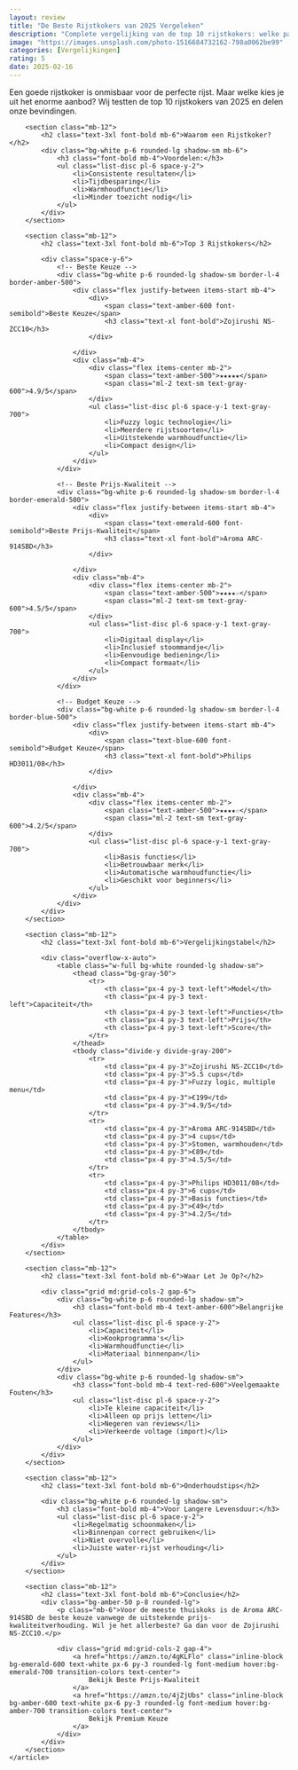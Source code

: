 ```yaml
---
layout: review
title: "De Beste Rijstkokers van 2025 Vergeleken"
description: "Complete vergelijking van de top 10 rijstkokers: welke past het beste bij jouw keuken?"
image: "https://images.unsplash.com/photo-1516684732162-798a0062be99"
categories: [Vergelijkingen]
rating: 5
date: 2025-02-16
---
```


<main class="container mx-auto px-4 py-12 max-w-4xl">
    <article class="prose prose-lg max-w-none">
        <div class="mb-12">
            <p class="text-xl leading-relaxed">
                Een goede rijstkoker is onmisbaar voor de perfecte rijst. Maar welke kies je uit het enorme aanbod? Wij testten de top 10 rijstkokers van 2025 en delen onze bevindingen.
            </p>
        </div>

        <section class="mb-12">
            <h2 class="text-3xl font-bold mb-6">Waarom een Rijstkoker?</h2>
            <div class="bg-white p-6 rounded-lg shadow-sm mb-6">
                <h3 class="font-bold mb-4">Voordelen:</h3>
                <ul class="list-disc pl-6 space-y-2">
                    <li>Consistente resultaten</li>
                    <li>Tijdbesparing</li>
                    <li>Warmhoudfunctie</li>
                    <li>Minder toezicht nodig</li>
                </ul>
            </div>
        </section>

        <section class="mb-12">
            <h2 class="text-3xl font-bold mb-6">Top 3 Rijstkokers</h2>
            
            <div class="space-y-6">
                <!-- Beste Keuze -->
                <div class="bg-white p-6 rounded-lg shadow-sm border-l-4 border-amber-500">
                    <div class="flex justify-between items-start mb-4">
                        <div>
                            <span class="text-amber-600 font-semibold">Beste Keuze</span>
                            <h3 class="text-xl font-bold">Zojirushi NS-ZCC10</h3>
                        </div>
                      
                    </div>
                    <div class="mb-4">
                        <div class="flex items-center mb-2">
                            <span class="text-amber-500">★★★★★</span>
                            <span class="ml-2 text-sm text-gray-600">4.9/5</span>
                        </div>
                        <ul class="list-disc pl-6 space-y-1 text-gray-700">
                            <li>Fuzzy logic technologie</li>
                            <li>Meerdere rijstsoorten</li>
                            <li>Uitstekende warmhoudfunctie</li>
                            <li>Compact design</li>
                        </ul>
                    </div>
                </div>

                <!-- Beste Prijs-Kwaliteit -->
                <div class="bg-white p-6 rounded-lg shadow-sm border-l-4 border-emerald-500">
                    <div class="flex justify-between items-start mb-4">
                        <div>
                            <span class="text-emerald-600 font-semibold">Beste Prijs-Kwaliteit</span>
                            <h3 class="text-xl font-bold">Aroma ARC-914SBD</h3>
                        </div>
                     
                    </div>
                    <div class="mb-4">
                        <div class="flex items-center mb-2">
                            <span class="text-amber-500">★★★★☆</span>
                            <span class="ml-2 text-sm text-gray-600">4.5/5</span>
                        </div>
                        <ul class="list-disc pl-6 space-y-1 text-gray-700">
                            <li>Digitaal display</li>
                            <li>Inclusief stoommandje</li>
                            <li>Eenvoudige bediening</li>
                            <li>Compact formaat</li>
                        </ul>
                    </div>
                </div>

                <!-- Budget Keuze -->
                <div class="bg-white p-6 rounded-lg shadow-sm border-l-4 border-blue-500">
                    <div class="flex justify-between items-start mb-4">
                        <div>
                            <span class="text-blue-600 font-semibold">Budget Keuze</span>
                            <h3 class="text-xl font-bold">Philips HD3011/08</h3>
                        </div>
                       
                    </div>
                    <div class="mb-4">
                        <div class="flex items-center mb-2">
                            <span class="text-amber-500">★★★★☆</span>
                            <span class="ml-2 text-sm text-gray-600">4.2/5</span>
                        </div>
                        <ul class="list-disc pl-6 space-y-1 text-gray-700">
                            <li>Basis functies</li>
                            <li>Betrouwbaar merk</li>
                            <li>Automatische warmhoudfunctie</li>
                            <li>Geschikt voor beginners</li>
                        </ul>
                    </div>
                </div>
            </div>
        </section>

        <section class="mb-12">
            <h2 class="text-3xl font-bold mb-6">Vergelijkingstabel</h2>
            
            <div class="overflow-x-auto">
                <table class="w-full bg-white rounded-lg shadow-sm">
                    <thead class="bg-gray-50">
                        <tr>
                            <th class="px-4 py-3 text-left">Model</th>
                            <th class="px-4 py-3 text-left">Capaciteit</th>
                            <th class="px-4 py-3 text-left">Functies</th>
                            <th class="px-4 py-3 text-left">Prijs</th>
                            <th class="px-4 py-3 text-left">Score</th>
                        </tr>
                    </thead>
                    <tbody class="divide-y divide-gray-200">
                        <tr>
                            <td class="px-4 py-3">Zojirushi NS-ZCC10</td>
                            <td class="px-4 py-3">5.5 cups</td>
                            <td class="px-4 py-3">Fuzzy logic, multiple menu</td>
                            <td class="px-4 py-3">€199</td>
                            <td class="px-4 py-3">4.9/5</td>
                        </tr>
                        <tr>
                            <td class="px-4 py-3">Aroma ARC-914SBD</td>
                            <td class="px-4 py-3">4 cups</td>
                            <td class="px-4 py-3">Stomen, warmhouden</td>
                            <td class="px-4 py-3">€89</td>
                            <td class="px-4 py-3">4.5/5</td>
                        </tr>
                        <tr>
                            <td class="px-4 py-3">Philips HD3011/08</td>
                            <td class="px-4 py-3">6 cups</td>
                            <td class="px-4 py-3">Basis functies</td>
                            <td class="px-4 py-3">€49</td>
                            <td class="px-4 py-3">4.2/5</td>
                        </tr>
                    </tbody>
                </table>
            </div>
        </section>

        <section class="mb-12">
            <h2 class="text-3xl font-bold mb-6">Waar Let Je Op?</h2>
            
            <div class="grid md:grid-cols-2 gap-6">
                <div class="bg-white p-6 rounded-lg shadow-sm">
                    <h3 class="font-bold mb-4 text-amber-600">Belangrijke Features</h3>
                    <ul class="list-disc pl-6 space-y-2">
                        <li>Capaciteit</li>
                        <li>Kookprogramma's</li>
                        <li>Warmhoudfunctie</li>
                        <li>Materiaal binnenpan</li>
                    </ul>
                </div>
                <div class="bg-white p-6 rounded-lg shadow-sm">
                    <h3 class="font-bold mb-4 text-red-600">Veelgemaakte Fouten</h3>
                    <ul class="list-disc pl-6 space-y-2">
                        <li>Te kleine capaciteit</li>
                        <li>Alleen op prijs letten</li>
                        <li>Negeren van reviews</li>
                        <li>Verkeerde voltage (import)</li>
                    </ul>
                </div>
            </div>
        </section>

        <section class="mb-12">
            <h2 class="text-3xl font-bold mb-6">Onderhoudstips</h2>
            
            <div class="bg-white p-6 rounded-lg shadow-sm">
                <h3 class="font-bold mb-4">Voor Langere Levensduur:</h3>
                <ul class="list-disc pl-6 space-y-2">
                    <li>Regelmatig schoonmaken</li>
                    <li>Binnenpan correct gebruiken</li>
                    <li>Niet overvolle</li>
                    <li>Juiste water-rijst verhouding</li>
                </ul>
            </div>
        </section>

        <section class="mb-12">
            <h2 class="text-3xl font-bold mb-6">Conclusie</h2>
            <div class="bg-amber-50 p-8 rounded-lg">
                <p class="mb-6">Voor de meeste thuiskoks is de Aroma ARC-914SBD de beste keuze vanwege de uitstekende prijs-kwaliteitverhouding. Wil je het allerbeste? Ga dan voor de Zojirushi NS-ZCC10.</p>
                
                <div class="grid md:grid-cols-2 gap-4">
                    <a href="https://amzn.to/4gKLFlo" class="inline-block bg-emerald-600 text-white px-6 py-3 rounded-lg font-medium hover:bg-emerald-700 transition-colors text-center">
                        Bekijk Beste Prijs-Kwaliteit
                    </a>
                    <a href="https://amzn.to/4jZjUbs" class="inline-block bg-amber-600 text-white px-6 py-3 rounded-lg font-medium hover:bg-amber-700 transition-colors text-center">
                        Bekijk Premium Keuze
                    </a>
                </div>
            </div>
        </section>
    </article>
</main>